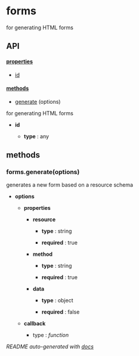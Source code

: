 # forms

for generating HTML forms


## API

#### [properties](#forms-properties)

  - [id](#forms-properties-id)


#### [methods](#forms-methods)

  - [generate](#forms-methods-generate) (options)


for generating HTML forms

- **id** 

  - **type** : any


<a name="forms-methods"></a> 

## methods 

<a name="forms-methods-generate"></a> 

### forms.generate(options)

generates a new form based on a resource schema

- **options** 

  - **properties**

    - **resource** 

      - **type** : string

      - **required** : true

    - **method** 

      - **type** : string

      - **required** : true

    - **data** 

      - **type** : object

      - **required** : false

  - **callback**

    - type : *function*



*README auto-generated with [docs](https://github.com/bigcompany/resources/tree/master/docs)*